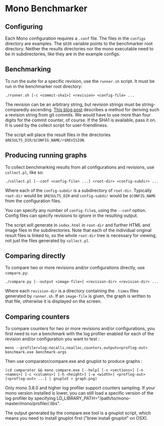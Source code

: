 # Mono Benchmarker

## Configuring

Each Mono configuration requires a `.conf` file.  The files in the `configs` directory are examples.  The `$DIR` variable points to the benchmarker root directory.  Neither the results directories nor the mono executable need to be in subdirectories, like they are in the example configs.

## Benchmarking

To run the suite for a specific revision, use the `runner.sh` script. It must be run in the benchmarker root directory:

    ./runner.sh [-c <commit-sha1>] <revision> <config-file> ...

The revision can be an arbitrary string, but revision strings must be string-comparedly ascending.  [This blog post](http://blog.marcingil.com/2011/11/creating-build-numbers-using-git-commits/) describes a method for deriving such a revision string from git commits.  We would have to use more than four digits for the commit counter, of course.  If the SHA1 is available, pass it on.  It is used by the collect script for user-friendliness.

The script will place the result files in the directories `$RESULTS_DIR/$CONFIG_NAME/r$REVISION`.

## Producing running graphs

To collect benchmarking results from all configurations and revisions, use `collect.pl`, like so:

    ./collect.pl [--conf <config-file> ...] <root-dir> <config-subdir> ...

Where each of the `config-subdir` is a subdirectory of `root-dir`.  Typically `root-dir` would be `$RESULTS_DIR` and `config-subdir` would be `$CONFIG_NAME` from the configuration files.

You can specify any number of `config-file`s, using the `--conf` option.  Config files can specify revisions to ignore in the resulting output.

The script will generate in `index.html` in `root-dir` and further HTML and image files in the subdirectories.  Note that each of the individual original result files is linked to, so the whole `root-dir` tree is necessary for viewing, not just the files generated by `collect.pl`.

## Comparing directly

To compare two or more revisions and/or configurations directly, use `compare.py`:

    ./compare.py [--output <image-file>] <revision-dir> <revision-dir> ...

Where each `revision-dir` is a directory containing the `.times` files generated by `runner.sh`.  If an `image-file` is given, the graph is written to that file, otherwise it is displayed on the screen.

## Comparing counters

To compare counters for two or more revisions and/or configurations, you first need to run a benchmark with the log profiler enabled for each of the revision and/or configuration you want to test :

    mono --profiler=log:nocalls,noalloc,counters,output=<proflog-out> benchmark.exe benchmark-args

Then use comparator/compare.exe and gnuplot to produce graphs :

    (cd comparator && mono compare.exe [--help] [-s <sections>] [-n <names>] [-c <columns>] [-h <height>] [-w <width>] <proflog-out> [<proflog-out> ...] | gnuplot > graph.png)

Only mono 3.8.0 and higher log profiler support counters sampling. If your mono version installed is lower, you can still load a specific version of the log profiler by specifying LD_LIBRARY_PATH="/path/to/mono-master/mono/profiler/.libs".

The output generated by the compare.exe tool is a gnuplot script, which means you need to install gnuplot first ("brew install gnuplot" on OSX).
